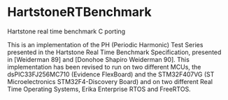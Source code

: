 # HartstoneRTBenchmark

Hartstone real time benchmark C porting 

This is an implementation of the PH (Periodic Harmonic) Test Series presented in the Hartstone Real Time Benchmark Specification, presented in [Weiderman 89] and
[Donohoe Shapiro Weiderman 90].
This implementation has been revised to run on two different MCUs, the dsPIC33FJ256MC710 (Evidence FlexBoard) and the STM32F407VG (ST Microelectronics STM32F4-Discovery Board) and on
two different Real Time Operating Systems, Erika Enterprise RTOS and FreeRTOS.